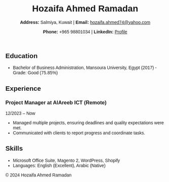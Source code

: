 <!DOCTYPE html>
<html lang="en">
<head>
  <meta charset="UTF-8">
  <meta name="viewport" content="width=device-width, initial-scale=1.0">
  <title>Hozaifa Ahmed Ramadan - CV</title>
  <link href="https://cdn.jsdelivr.net/npm/bootstrap@5.3.0/dist/css/bootstrap.min.css" rel="stylesheet">
  <style>
    body { margin: 20px; font-family: Arial, sans-serif; }
  </style>
</head>
<body>
  <div class="container">
    <header class="text-center">
      <h1>Hozaifa Ahmed Ramadan</h1>
      <p><strong>Address:</strong> Salmiya, Kuwait | <strong>Email:</strong> <a href="mailto:hozaifa.ahmed74@yahoo.com">hozaifa.ahmed74@yahoo.com</a></p>
      <p><strong>Phone:</strong> +965 98801034 | <strong>LinkedIn:</strong> <a href="https://www.linkedin.com/in/hozaifa-ahmed/">Profile</a></p>
    </header>
    <section>
      <h2>Education</h2>
      <ul>
        <li>Bachelor of Business Administration, Mansoura University, Egypt (2017) - Grade: Good (75.85%)</li>
      </ul>
    </section>
    <section>
      <h2>Experience</h2>
      <h3>Project Manager at AlAreeb ICT (Remote)</h3>
      <p>12/2023 – Now</p>
      <ul>
        <li>Managed multiple projects, ensuring deadlines and quality expectations were met.</li>
        <li>Communicated with clients to report progress and coordinate tasks.</li>
      </ul>
      <!-- Add other roles similarly -->
    </section>
    <section>
      <h2>Skills</h2>
      <ul>
        <li>Microsoft Office Suite, Magento 2, WordPress, Shopify</li>
        <li>Languages: English (Excellent), Arabic (Native)</li>
      </ul>
    </section>
    <footer class="text-center mt-4">
      <p>&copy; 2024 Hozaifa Ahmed Ramadan</p>
    </footer>
  </div>
</body>
</html>
